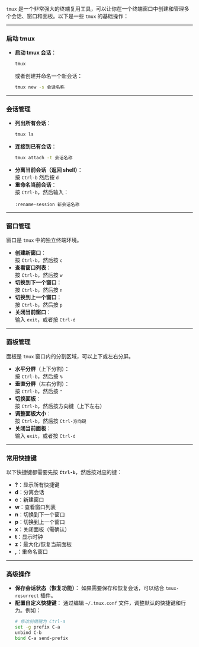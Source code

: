 `tmux` 是一个非常强大的终端复用工具，可以让你在一个终端窗口中创建和管理多个会话、窗口和面板。以下是一些 `tmux` 的基础操作：

---

### **启动 tmux**
- **启动 tmux 会话**：  
  ```bash
  tmux
  ```
  或者创建并命名一个新会话：
  ```bash
  tmux new -s 会话名称
  ```

---

### **会话管理**
- **列出所有会话**：  
  ```bash
  tmux ls
  ```
- **连接到已有会话**：  
  ```bash
  tmux attach -t 会话名称
  ```
- **分离当前会话（返回 shell）**：  
  按 `Ctrl-b` 然后按 `d`
- **重命名当前会话**：  
  按 `Ctrl-b`，然后输入：
  ```
  :rename-session 新会话名称
  ```

---

### **窗口管理**
窗口是 `tmux` 中的独立终端环境。

- **创建新窗口**：  
  按 `Ctrl-b`，然后按 `c`
- **查看窗口列表**：  
  按 `Ctrl-b`，然后按 `w`
- **切换到下一个窗口**：  
  按 `Ctrl-b`，然后按 `n`
- **切换到上一个窗口**：  
  按 `Ctrl-b`，然后按 `p`
- **关闭当前窗口**：  
  输入 `exit`，或者按 `Ctrl-d`

---

### **面板管理**
面板是 `tmux` 窗口内的分割区域，可以上下或左右分屏。

- **水平分屏**（上下分割）：  
  按 `Ctrl-b`，然后按 `%`
- **垂直分屏**（左右分割）：  
  按 `Ctrl-b`，然后按 `"`
- **切换面板**：  
  按 `Ctrl-b`，然后按方向键（上下左右）
- **调整面板大小**：  
  按 `Ctrl-b`，然后按 `Ctrl-方向键`
- **关闭当前面板**：  
  输入 `exit`，或者按 `Ctrl-d`

---

### **常用快捷键**
以下快捷键都需要先按 **`Ctrl-b`**，然后按对应的键：
- **?**：显示所有快捷键
- **d**：分离会话
- **c**：新建窗口
- **w**：查看窗口列表
- **n**：切换到下一个窗口
- **p**：切换到上一个窗口
- **x**：关闭面板（需确认）
- **t**：显示时钟
- **z**：最大化/恢复当前面板
- **,**：重命名窗口

---

### **高级操作**
- **保存会话状态（恢复功能）**：
  如果需要保存和恢复会话，可以结合 `tmux-resurrect` 插件。
- **配置自定义快捷键**：
  通过编辑 `~/.tmux.conf` 文件，调整默认的快捷键和行为。例如：
  ```bash
  # 修改前缀键为 Ctrl-a
  set -g prefix C-a
  unbind C-b
  bind C-a send-prefix
  ```
